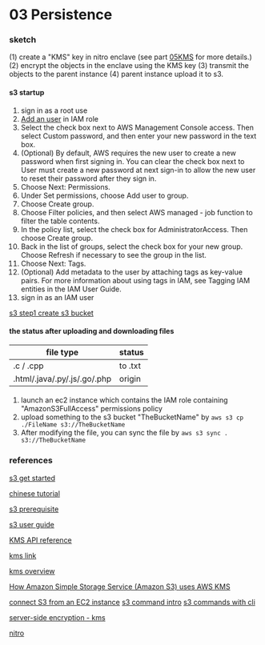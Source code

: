 # 03 Persistence

### sketch

(1) create a "KMS" key in nitro enclave (see part [05KMS](/05KMS/record.md) for more details.)
(2) encrypt the objects in the enclave using the KMS key
(3) transmit the objects to the parent instance 
(4) parent instance upload it to s3.



#### s3 startup

1. sign in as a root use
2. [Add an user](https://console.aws.amazon.com/iamv2/home?#/users) in IAM role
3. Select the check box next to AWS Management Console access. Then select Custom password, and then enter your new password in the text box.
4. (Optional) By default, AWS requires the new user to create a new password when first signing in. You can clear the check box next to User must create a new password at next sign-in to allow the new user to reset their password after they sign in.
5. Choose Next: Permissions.
6. Under Set permissions, choose Add user to group.
7. Choose Create group.
8. Choose Filter policies, and then select AWS managed - job function to filter the table contents.
9. In the policy list, select the check box for AdministratorAccess. Then choose Create group.
10. Back in the list of groups, select the check box for your new group. Choose Refresh if necessary to see the group in the list.
11. Choose Next: Tags.
12. (Optional) Add metadata to the user by attaching tags as key-value pairs. For more information about using tags in IAM, see Tagging IAM entities in the IAM User Guide.
13. sign in as an IAM user

[s3 step1 create s3 bucket](https://docs.aws.amazon.com/AmazonS3/latest/userguide/creating-bucket.html)

#### the status after uploading and downloading files

|file type|status|
|--|--|
|.c / .cpp | to .txt |
|.html/.java/.py/.js/.go/.php|origin|

####

1. launch an ec2 instance which contains the IAM role containing "AmazonS3FullAccess" permissions policy
2. upload something to the s3 bucket "TheBucketName" by `aws s3 cp ./FileName s3://TheBucketName`
3. After modifying the file, you can sync the file by `aws s3 sync . s3://TheBucketName`



### references

[s3 get started](https://docs.aws.amazon.com/AmazonS3/latest/userguide/GetStartedWithS3.html)

[chinese tutorial](https://aws.amazon.com/cn/s3/)

[s3 prerequisite](https://docs.aws.amazon.com/AmazonS3/latest/userguide/setting-up-s3.html)

[s3 user guide](https://docs.aws.amazon.com/AmazonS3/latest/userguide/Welcome.html)

[KMS API reference](https://docs.aws.amazon.com/kms/latest/APIReference/Welcome.html)



[kms link](https://aws.amazon.com/kms/)

[kms overview](https://docs.aws.amazon.com/kms/latest/developerguide/overview.html)


[How Amazon Simple Storage Service (Amazon S3) uses AWS KMS](https://docs.aws.amazon.com/kms/latest/developerguide/services-s3.html)

[connect S3 from an EC2 instance](https://www.youtube.com/watch?v=YYtvL459uWY)
[s3 command intro](https://awscli.amazonaws.com/v2/documentation/api/latest/reference/s3/index.html)
[s3 commands with cli](https://docs.amazonaws.cn/en_us/cli/latest/userguide/cli-services-s3-commands.html)

[server-side encryption - kms](https://docs.aws.amazon.com/AmazonS3/latest/userguide/UsingKMSEncryption.html)


[nitro](https://github.com/MarkBiesheuvel/demo-templates/tree/master/nitro-enclaves)


